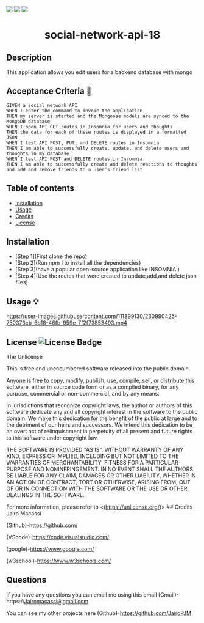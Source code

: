 <p>
    <img src="https://img.shields.io/github/repo-size/jairoPJM/social-network-api-18" />
    <img src="https://img.shields.io/github/languages/top/jairoPJM/social-network-api-18"  />
    <img src="https://img.shields.io/github/last-commit/jairoPJM/social-network-api-18" />
</p>
    
 <h1 align="center">social-network-api-18</h1>

## Description 
This application allows you edit users for a backend database with mongo
## Acceptance Criteria 📩
~~~
GIVEN a social network API
WHEN I enter the command to invoke the application
THEN my server is started and the Mongoose models are synced to the MongoDB database
WHEN I open API GET routes in Insomnia for users and thoughts
THEN the data for each of these routes is displayed in a formatted JSON
WHEN I test API POST, PUT, and DELETE routes in Insomnia
THEN I am able to successfully create, update, and delete users and thoughts in my database
WHEN I test API POST and DELETE routes in Insomnia
THEN I am able to successfully create and delete reactions to thoughts and add and remove friends to a user’s friend list
~~~
  ## Table of contents
  
- [Installation](#installation)
- [Usage](#usage)
- [Credits](#credits)
- [License](#license)

## Installation
- [Step 1](First clone the repo)
- [Step 2](Run npm I to install all the dependencies)
- [Step 3](have a popular open-source application like INSOMNIA )
- [Step 4](Use the routes that were created to update,add,and delete json files)

## Usage 💡
https://user-images.githubusercontent.com/111899130/230990425-750373cb-6b18-46fb-959e-7f2f73853493.mp4


## License ![License Badge](https://img.shields.io/badge/license-Unlicense-blue.svg)
  The Unlicense

  This is free and unencumbered software released into the public domain.

Anyone is free to copy, modify, publish, use, compile, sell, or
distribute this software, either in source code form or as a compiled
binary, for any purpose, commercial or non-commercial, and by any
means.

In jurisdictions that recognize copyright laws, the author or authors
of this software dedicate any and all copyright interest in the
software to the public domain. We make this dedication for the benefit
of the public at large and to the detriment of our heirs and
successors. We intend this dedication to be an overt act of
relinquishment in perpetuity of all present and future rights to this
software under copyright law.

THE SOFTWARE IS PROVIDED "AS IS", WITHOUT WARRANTY OF ANY KIND,
EXPRESS OR IMPLIED, INCLUDING BUT NOT LIMITED TO THE WARRANTIES OF
MERCHANTABILITY, FITNESS FOR A PARTICULAR PURPOSE AND NONINFRINGEMENT.
IN NO EVENT SHALL THE AUTHORS BE LIABLE FOR ANY CLAIM, DAMAGES OR
OTHER LIABILITY, WHETHER IN AN ACTION OF CONTRACT, TORT OR OTHERWISE,
ARISING FROM, OUT OF OR IN CONNECTION WITH THE SOFTWARE OR THE USE OR
OTHER DEALINGS IN THE SOFTWARE.


  For more information, please refer to <(https://unlicense.org/)>
    ## Credits
  Jairo Macassi

  (Github)-https://github.com/ 

  (VScode)-https://code.visualstudio.com/ 

  (google)-https://www.google.com/ 

  (w3school)-https://www.w3schools.com/
  
  ## Questions

If you have any questions you can email me using this email
(Gmail)-https://Jairomacassi@gmail.com

You can see my other projects here
(Github)-https://github.com/JairoPJM
